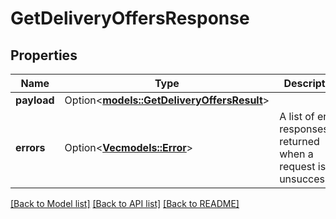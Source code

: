 # GetDeliveryOffersResponse

## Properties

Name | Type | Description | Notes
------------ | ------------- | ------------- | -------------
**payload** | Option<[**models::GetDeliveryOffersResult**](GetDeliveryOffersResult.md)> |  | [optional]
**errors** | Option<[**Vec<models::Error>**](Error.md)> | A list of error responses returned when a request is unsuccessful. | [optional]

[[Back to Model list]](../README.md#documentation-for-models) [[Back to API list]](../README.md#documentation-for-api-endpoints) [[Back to README]](../README.md)


